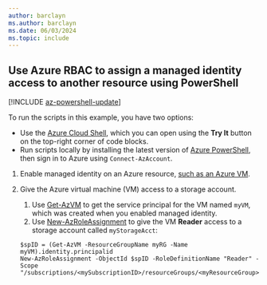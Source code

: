 ```yaml
--- 
author: barclayn 
ms.author: barclayn
ms.date: 06/03/2024 
ms.topic: include
---
```


## Use Azure RBAC to assign a managed identity access to another resource using PowerShell

[!INCLUDE [az-powershell-update](~/includes/azure-docs-pr/updated-for-az.md)]

To run the scripts in this example, you have two options:
   - Use the [Azure Cloud Shell](/azure/cloud-shell/overview), which you can open using the **Try It** button on the top-right corner of code blocks.
   - Run scripts locally by installing the latest version of [Azure PowerShell](/powershell/azure/install-azure-powershell), then sign in to Azure using `Connect-AzAccount`. 

1. Enable managed identity on an Azure resource, [such as an Azure VM](~/identity/managed-identities-azure-resources/how-to-configure-managed-identities.md).

1. Give the Azure virtual machine (VM) access to a storage account. 
   1. Use [Get-AzVM](/powershell/module/az.compute/get-azvm) to get the service principal for the VM named `myVM`, which was created when you enabled managed identity. 
   1. Use [New-AzRoleAssignment](/powershell/module/az.resources/new-azroleassignment) to give the VM **Reader** access to a storage account called `myStorageAcct`:

    ```azurepowershell-interactive
    $spID = (Get-AzVM -ResourceGroupName myRG -Name myVM).identity.principalid
    New-AzRoleAssignment -ObjectId $spID -RoleDefinitionName "Reader" -Scope "/subscriptions/<mySubscriptionID>/resourceGroups/<myResourceGroup>/providers/Microsoft.Storage/storageAccounts/<myStorageAcct>"
    ```
